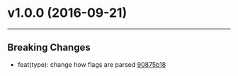 # v1.0.0 (2016-09-21)
---


## Breaking Changes

- feat(type): change how flags are parsed [90875b18](https://github.com/tylors/reginn/commits/90875b18a28a32da48ff44d99deaffab9bfd926d)



